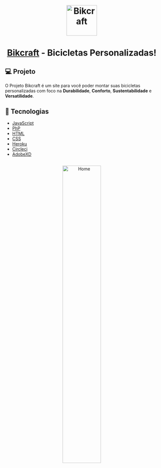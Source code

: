<h1 align="center"> 
<img alt="Bikcraft" title="Bikcraft" src="https://user-images.githubusercontent.com/60319097/92267079-ae108c00-eeb6-11ea-8668-2510867f0eee.png" width="100px" />
  
</h1>

# <h1 align="center">[Bikcraft](https://bikcraft-orpin.vercel.app/) - Bicicletas Personalizadas! </h1> 

## 💻 Projeto

O Projeto Bikcraft é um site para você poder montar suas bicicletas personalizadas com foco na **Durabilidade**,
**Conforto**, **Sustentabilidade** e **Versatilidade**.

## 🚀 Tecnologias

- [JavaScript](https://developer.mozilla.org/pt-BR/docs/Web/JavaScript)
- [PhP](https://www.php.net/docs.php)
- [HTML](https://devdocs.io/html/)
- [CSS](https://developer.mozilla.org/pt-BR/docs/Web/CSS)
- [Heroku](https://devcenter.heroku.com/categories/reference)
- [Circleci](https://circleci.com/docs/)
- [AdobeXD](https://www.adobe.com/br/products/xd.html)

##
<p align="center">
  <img alt="Home" src="https://user-images.githubusercontent.com/60319097/92267674-5de5f980-eeb7-11ea-88c4-2e324a8ac6aa.png" width="50%">
</p>
                                                                                                                                                    
                                                                                                                                                    
